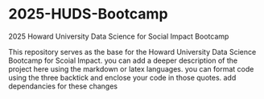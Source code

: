 # 2025-HUDS-Bootcamp
2025 Howard University Data Science for Social Impact Bootcamp

This repository serves as the base  for the Howard University Data Science Bootcamp for Scoial Impact. you can add a deeper description of the project here using  the markdown or latex languages. you can format code using the three    backtick and enclose your code in those quotes. add dependancies for these changes
